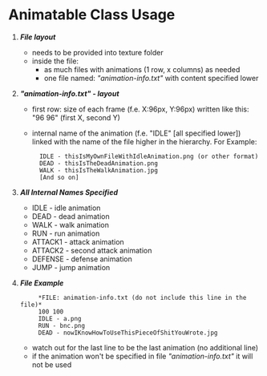# Animatable Class Usage

1. ___File layout___

	- needs to be provided into texture folder
	- inside the file:
		- as much files with animations (1 row, x columns) as needed
		- one file named: *"animation-info.txt"* with content specified lower

2. ___*"animation-info.txt"* - layout___
	- first row: size of each frame (f.e. X:96px, Y:96px)
	  written like this: "96 96" (first X, second Y)
	- internal name of the animation (f.e. "IDLE" [all specified lower]) 
	  linked with the name of the file higher in the hierarchy.
	  For Example:

			IDLE - thisIsMyOwnFileWithIdleAnimation.png (or other format)
			DEAD - thisIsTheDeadAnimation.png
			WALK - thisIsTheWalkAnimation.jpg
			[And so on]

3. ___All Internal Names Specified___
	- IDLE - idle animation
	- DEAD - dead animation
	- WALK - walk animation
	- RUN - run animation
	- ATTACK1 - attack animation
	- ATTACK2 - second attack animation
	- DEFENSE - defense animation
	- JUMP - jump animation

4. ___File Example___
	
			*FILE: animation-info.txt (do not include this line in the file)*
			100 100
			IDLE - a.png
			RUN - bnc.png
			DEAD - nowIKnowHowToUseThisPieceOfShitYouWrote.jpg
	- watch out for the last line to be the last animation (no additional line)
	- if the animation won't be specified in file *"animation-info.txt"*
	  it will not be used 
		